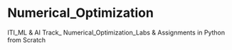 # Numerical_Optimization
ITI_ML &amp; AI Track_ Numerical_Optimization_Labs &amp; Assignments in Python from Scratch

